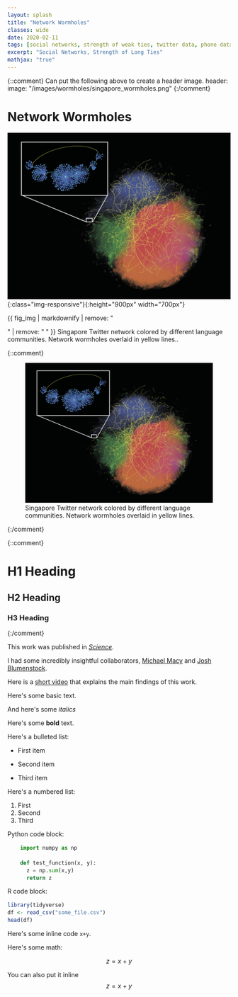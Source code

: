 ```yaml
---
layout: splash
title: "Network Wormholes"
classes: wide
date: 2020-02-11
tags: [social networks, strength of weak ties, twitter data, phone data, network wormholes]
excerpt: "Social Networks, Strength of Long Ties"
mathjax: "true"
---
```

{::comment}
Can put the following above to create a header image.
header:
  image: "/images/wormholes/singapore_wormholes.png"
{:/comment}


# Network Wormholes
![Singapore](/images/wormholes/singapore_wormholes.png){:class="img-responsive"}{:height="900px" width="700px"}

{{ fig_img | markdownify | remove: "

" | remove: "
" }} Singapore Twitter network colored by different language communities. Network wormholes overlaid in yellow lines.. 

{::comment}
<figure>
	<a href="https://science.sciencemag.org/content/362/6421/1410">
		<img src="/images/wormholes/singapore_wormholes.png" width="600">
	</a>
	<figcaption>Singapore Twitter network colored by different language communities. Network wormholes overlaid in yellow lines.</figcaption>
</figure>

{:/comment}

{::comment}
# H1 Heading

## H2 Heading

### H3 Heading
{:/comment}


This work was published in [*Science*](https://science.sciencemag.org/content/362/6421/1410).

I had some incredibly insightful collaborators, [Michael Macy](https://sites.google.com/site/michaelmacy14/home) and [Josh Blumenstock](http://www.jblumenstock.com/).

Here is a [short video](https://www.dropbox.com/s/t847u2lrwxsbt5e/scipak_strength_of_long_ties.mp4?dl=0) that explains the main findings of this work.


Here's some basic text.

And here's some *italics*

Here's some **bold** text.

Here's a bulleted list:
* First item
+ Second item
- Third item

Here's a numbered list:
1. First
2. Second
3. Third

Python code block:
```python
    import numpy as np

    def test_function(x, y):
      z = np.sum(x,y)
      return z
```

R code block:
```r
library(tidyverse)
df <- read_csv("some_file.csv")
head(df)
```

Here's some inline code `x+y`.

Here's some math:

$$z=x+y$$

You can also put it inline $$z=x+y$$

